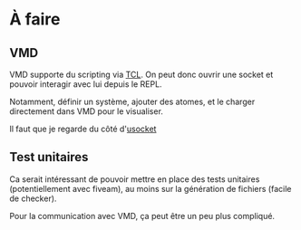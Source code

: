 # À faire

## VMD

VMD supporte du scripting via [TCL](https://www.ks.uiuc.edu/Training/Tutorials/vmd/tutorial-html/node4.html). On peut donc ouvrir une socket et pouvoir interagir avec lui depuis le REPL.

Notamment, définir un système, ajouter des atomes, et le charger directement dans VMD pour le visualiser.

Il faut que je regarde du côté d'[usocket](https://lispcookbook.github.io/cl-cookbook/sockets.html)


## Test unitaires

Ca serait intéressant de pouvoir mettre en place des tests unitaires (potentiellement avec fiveam), au moins sur la génération de fichiers (facile de checker).

Pour la communication avec VMD, ça peut être un peu plus compliqué.